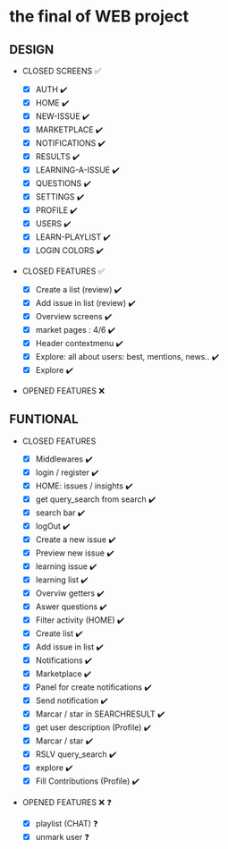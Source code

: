 # the final of WEB project

## DESIGN

- CLOSED SCREENS ✅

  - [x] AUTH ✔️️
  - [x] HOME ✔️️
  - [x] NEW-ISSUE ✔️️
  - [x] MARKETPLACE ✔️️
  - [x] NOTIFICATIONS ✔️️
  - [x] RESULTS ✔️️
  - [x] LEARNING-A-ISSUE ✔️️
  - [x] QUESTIONS ✔️️
  - [x] SETTINGS ✔️️
  - [x] PROFILE ✔️
  - [x] USERS ✔️
  - [x] LEARN-PLAYLIST ✔️
  - [x] LOGIN COLORS ✔️

- CLOSED FEATURES ✅

  - [x] Create a list (review) ✔️
  - [x] Add issue in list (review) ✔️
  - [x] Overview screens ✔️
  - [x] market pages : 4/6 ✔️
  - [x] Header contextmenu ✔️
  - [x] Explore: all about users: best, mentions, news.. ✔️
  - [x] Explore ✔️

- OPENED FEATURES ❌

## FUNTIONAL

- CLOSED FEATURES

  - [x] Middlewares ✔️
  - [x] login / register ✔️
  - [x] HOME: issues / insights ✔️
  - [x] get query_search from search ✔️
  - [x] search bar ✔️
  - [x] logOut ✔️
  - [x] Create a new issue ✔️
  - [x] Preview new issue ✔️
  - [x] learning issue ✔️
  - [x] learning list ✔️
  - [x] Overviw getters ✔️
  - [x] Aswer questions ✔️
  - [x] Filter activity (HOME) ✔️
  - [x] Create list ✔️
  - [x] Add issue in list ✔️
  - [x] Notifications ✔️
  - [x] Marketplace ✔️
  - [x] Panel for create notifications ✔️
  - [x] Send notification ✔️
  - [x] Marcar / star in SEARCHRESULT ✔️
  - [x] get user description (Profile) ✔️
  - [x] Marcar / star ✔️
  - [x] RSLV query_search ✔️
  - [x] explore ✔️
  - [x] Fill Contributions (Profile) ✔️

- OPENED FEATURES ❌ ❓
  - [x] playlist (CHAT) ❓
  - [x] unmark user ❓
